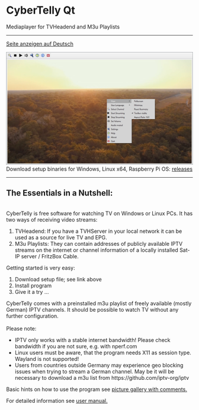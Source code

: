 <H1>CyberTelly Qt</H1>

Mediaplayer for TVHeadend and M3u Playlists<br/>

<hr>

[Seite anzeigen auf Deutsch](./README.md)<br/>

![CyberTelly.png](./Screenshots/CyberTelly02.png)<br>
Download setup binaries for Windows, Linux x64, Raspberry Pi OS: [releases](https://github.com/rkm-r/CyberTelly/releases)

<hr>

<H2>The Essentials in a Nutshell:</H2><br/>
CyberTelly is free software for watching TV on Windows or Linux PCs. It has two ways of receiving video streams:<br/>
<ol>
<li>TVHeadend: If you have a TVHServer in your local network it can be used as a source for live TV and EPG.</li>
<li>M3u Playlists: They can contain addresses of publicly available IPTV streams on the internet or channel information of a locally installed Sat-IP server / FritzBox Cable.</li>
</ol>
Getting started is very easy:
<ol>
  <li>Download setup file; see link above</li>
  <li>Install program</li>
  <li>Give it a try ...</li>
</ol>
CyberTelly comes with a preinstalled m3u playlist of freely available (mostly German) IPTV channels. It should be possible to watch TV without any further configuration.<br/><br/>
Please note:<br/>
<ul>
<li>IPTV only works with a stable internet bandwidth! Please check bandwidth if you are not sure, e.g. with nperf.com</li>
<li>Linux users must be aware, that the program needs X11 as session type. Wayland is not supported!</li>
<li>Users from countries outside Germany may experience geo blocking issues when trying to stream a German channel. May be it will be necessary to download a m3u list from https://github.com/iptv-org/iptv</li>
</ul>

Basic hints on how to use the program see [picture gallery with comments.](./docs/Gallery.md)<br/>

For detailed information see [user manual.](./docs/User-Manual.md)
